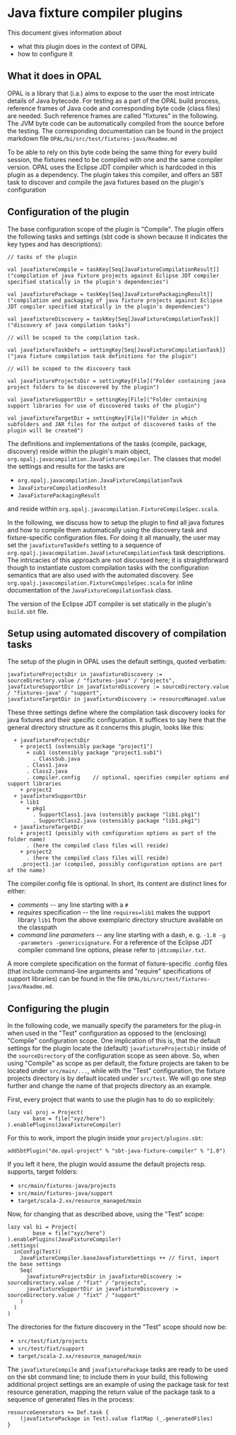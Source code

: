 # Java fixture compiler plugins

This document gives information about

 - what this plugin does in the context of OPAL
 - how to configure it

## What it does in OPAL

OPAL is a library that (i.a.) aims to expose to the user the most intricate details of Java bytecode. For testing as a part of the OPAL build process, reference frames of Java code and corresponding byte code (class files) are needed. Such reference frames are called "fixtures" in the following. The JVM byte code can be automatically compiled from the source before the testing. The corresponding documentation can be found in the project markdown file `OPAL/bi/src/test/fixtures-java/Readme.md`

To be able to rely on this byte code being the same thing for every build session, the fixtures need to be compiled with one and the same compiler version. OPAL uses the Eclipse JDT compiler which is hardcoded in this plugin as a dependency. The plugin takes this compiler, and offers an SBT task to discover and compile the java fixtures based on the plugin's configuration

## Configuration of the plugin

The base configuration scope of the plugin is "Compile". The plugin offers the following tasks and settings (sbt code is shown because it indicates the key types and has descriptions):

```
// tasks of the plugin

val javafixtureCompile = taskKey[Seq[JavaFixtureCompilationResult]]("compilation of java fixture projects against Eclipse JDT compiler specified statically in the plugin's dependencies")

val javafixturePackage = taskKey[Seq[JavaFixturePackagingResult]]("compilation and packaging of java fixture projects against Eclipse JDT compiler specified statically in the plugin's dependencies")

val javafixtureDiscovery = taskKey[Seq[JavaFixtureCompilationTask]]("discovery of java compilation tasks")

// will be scoped to the compilation task.

val javafixtureTaskDefs = settingKey[Seq[JavaFixtureCompilationTask]]("java fixture compilation task definitions for the plugin")

// will be scoped to the discovery task

val javafixtureProjectsDir = settingKey[File]("Folder containing java project folders to be discovered by the plugin")

val javafixtureSupportDir = settingKey[File]("Folder containing support libraries for use of discovered tasks of the plugin")

val javafixtureTargetDir = settingKey[File]("Folder in which subfolders and JAR files for the output of discovered tasks of the plugin will be created")
```

The definitions and implementations of the tasks (compile, package, discovery) reside within the plugin's main object, `org.opalj.javacompilation.JavaFixtureCompiler`. The classes that model the settings and results for the tasks are

- `org.opalj.javacompilation.JavaFixtureCompilationTask`
- `JavaFixtureCompilationResult`
- `JavaFixturePackagingResult`

and reside within `org.opalj.javacompilation.FixtureCompileSpec.scala`.

In the following, we discuss how to setup the plugin to find all java fixtures and how to compile them automatically using the discovery task and fixture-specific configuration files. For doing it all manually, the user may set the `javafixtureTaskDefs` setting to a sequence of `org.opalj.javacompilation.JavaFixtureCompilationTask` task descriptions. The intricacies of this approach are not discussed here; it is straightforward though to instantiate custom compilation tasks with the configuration semantics that are also used with the automated discovery. See `org.opalj.javacompilation.FixtureCompileSpec.scala` for inline documentation of the `JavaFixtureCompilationTask` class.

The version of the Eclipse JDT compiler is set statically in the plugin's `build.sbt` file.

## Setup using automated discovery of compilation tasks

The setup of the plugin in OPAL uses the default settings, quoted verbatim:

```
javafixtureProjectsDir in javafixtureDiscovery := sourceDirectory.value / "fixtures-java" / "projects",
javafixtureSupportDir in javafixtureDiscovery := sourceDirectory.value / "fixtures-java" / "support",
javafixtureTargetDir in javafixtureDiscovery := resourceManaged.value
```

These three settings define where the compilation task discovery looks for java fixtures and their specific configuration. It suffices to say here that the general directory structure as it concerns this plugin, looks like this:

```
  + javafixtureProjectsDir
    + project1 (ostensibly package "project1")
      + sub1 (ostensibly package "project1.sub1")
        . ClassSub.java
      . Class1.java
      . Class2.java
      . compiler.config    // optional, specifies compiler options and support libraries
    + project2
  + javafixtureSupportDir
    + lib1
      + pkg1
        . SupportClass1.java (ostensibly package "lib1.pkg1")
        . SupportClass2.java (ostensibly package "lib1.pkg1")
  + javafixtureTargetDir
    + project1 (possibly with configuration options as part of the folder name)
      . (here the compiled class files will reside)
    + project2
      . (here the compiled class files will reside)
    .project1.jar (compiled, possibly configuration options are part of the name)

```

The compiler.config file is optional. In short, its content are distinct lines for either:
 - _comments_ -- any line starting with a `#`
 - _requires_ specification -- the line `requires=lib1` makes the support library `lib1` from
   the above exemplaric directory structure available on the classpath
 - _command line parameters_ -- any line starting with a dash, e. g. `-1.8 -g -parameters -genericsignature`.
   For a reference of the Eclipse JDT compiler command line options, please refer to `jdtcompiler.txt`.

A more complete specification on the format of fixture-specific .config files (that include command-line arguments and "require" specifications of support libraries) can be found in the file `OPAL/bi/src/test/fixtures-java/Readme.md`.


## Configuring the plugin

In the following code, we manually specify the parameters for the plug-in when used in the "Test"
configuration as opposed to the (enclosing) "Compile" configuration scope. One implication of this is,
that the default settings for the plugin locate the (default) `javafixtureProjectsDir` inside of the
`sourceDirectory` of the configuration scope as seen above. So, when using "Compile" as scope as per default,
the fixture projects are taken to be located under `src/main/...`, while with the "Test" configuration, the
fixture projects directory is by default located under `src/test`. We will go one step further and change the name of
that projects directory as an example.

First, every project that wants to use the plugin has to do so explicitely:

```
lazy val proj = Project(
		base = file("xyz/here")
).enablePlugins(JavaFixtureCompiler)
```

For this to work, import the plugin inside your `project/plugins.sbt`:

```
addSbtPlugin("de.opal-project" % "sbt-java-fixture-compiler" % "1.0")
```

If you left it here, the plugin would assume the default projects resp. supports, target folders:

 - `src/main/fixtures-java/projects`
 - `src/main/fixtures-java/support`
 - `target/scala-2.xx/resource_managed/main`

Now, for changing that as described above, using the "Test" scope:

```
lazy val bi = Project(
		base = file("xyz/here")
).enablePlugins(JavaFixtureCompiler)
.settings(
  inConfig(Test)(
    JavaFixtureCompiler.baseJavafixtureSettings ++ // first, import the base settings
    Seq(
      javafixtureProjectsDir in javafixtureDiscovery := sourceDirectory.value / "fixt" / "projects",
      javafixtureSupportDir in javafixtureDiscovery := sourceDirectory.value / "fixt" / "support"
    )
  )
)

```

The directories for the fixture discovery in the "Test" scope should now be:

- `src/test/fixt/projects`
- `src/test/fixt/support`
- `target/scala-2.xx/resource_managed/main`

The `javafixtureCompile` and `javafixturePackage` tasks are ready to be used on the sbt command line; to
include them in your build, this following additional project settings are an example of using the package
task for test resource generation, mapping the return value of the package task to a sequence of generated files in the process:

```
resourceGenerators += Def.task {
    (javafixturePackage in Test).value flatMap (_.generatedFiles)
}
```
